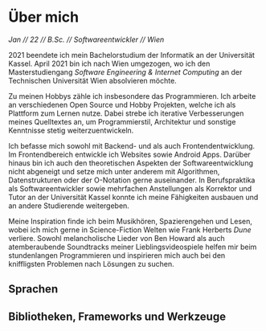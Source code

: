 # Über mich

*Jan // 22 // B.Sc. // Softwareentwickler // Wien*

2021 beendete ich mein Bachelorstudium der Informatik an der Universität Kassel.
April 2021 bin ich nach Wien umgezogen, wo ich den Masterstudiengang *Software Engineering & Internet Computing* an der Technischen Universität Wien absolvieren möchte.

Zu meinen Hobbys zähle ich insbesondere das Programmieren.
Ich arbeite an verschiedenen Open Source und Hobby Projekten, welche ich als Plattform zum Lernen nutze.
Dabei strebe ich iterative Verbesserungen meines Quelltextes an, um Programmierstil, Architektur und sonstige Kenntnisse stetig weiterzuentwickeln.

Ich befasse mich sowohl mit Backend- und als auch Frontendentwicklung.
Im Frontendbereich entwickle ich Websites sowie Android Apps.
Darüber hinaus bin ich auch den theoretischen Aspekten der Softwareentwicklung nicht abgeneigt und setze mich unter anderem mit Algorithmen, Datenstrukturen oder der O-Notation gerne auseinander.
In Berufspraktika als Softwareentwickler sowie mehrfachen Anstellungen als Korrektor und Tutor an der Universität Kassel konnte ich meine Fähigkeiten ausbauen und an andere Studierende weitergeben.

Meine Inspiration finde ich beim Musikhören, Spazierengehen und Lesen, wobei ich mich gerne in Science-Fiction Welten wie Frank Herberts *Dune* verliere.
Sowohl melancholische Lieder von Ben Howard als auch atemberaubende Soundtracks meiner Lieblingsvideospiele helfen mir beim stundenlangen Programmieren und inspirieren mich auch bei den kniffligsten Problemen nach Lösungen zu suchen.

## Sprachen
<language-list class="mt-4 mb-4"></language-list>

## Bibliotheken, Frameworks und Werkzeuge
<software-list class="mt-4 mb-4"></software-list>
